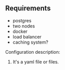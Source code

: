 ## Requirements

- postgres
- two nodes
- docker
- load balancer
- caching system?

Configuration description:

1. It's a yaml file or files.